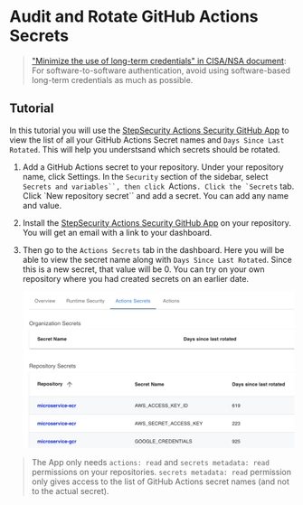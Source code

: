 # Audit and Rotate GitHub Actions Secrets

> ["Minimize the use of long-term credentials" in CISA/NSA document](https://media.defense.gov/2023/Jun/28/2003249466/-1/-1/0/CSI_DEFENDING_CI_CD_ENVIRONMENTS.PDF): For software-to-software authentication, avoid using software-based long-term credentials as much as possible.

## Tutorial

In this tutorial you will use the [StepSecurity Actions Security GitHub App](https://github.com/apps/stepsecurity-actions-security) to view the list of all your GitHub Actions Secret names and `Days Since Last Rotated`. This will help you understsand which secrets should be rotated.

1. Add a GitHub Actions secret to your repository. Under your repository name, click Settings. In the `Security` section of the sidebar, select ` Secrets and variables``, then click  `Actions`` . Click the `Secrets `` tab. Click `New repository secret`` and add a secret. You can add any name and value.

2. Install the [StepSecurity Actions Security GitHub App](https://github.com/apps/stepsecurity-actions-security) on your repository. You will get an email with a link to your dashboard.

3. Then go to the `Actions Secrets` tab in the dashboard. Here you will be able to view the secret name along with `Days Since Last Rotated`. Since this is a new secret, that value will be 0. You can try on your own repository where you had created secrets on an earlier date.

    <img src="../../images/ActionsSecrets2.png" alt="Link to security insights" width="800">

> The App only needs `actions: read` and `secrets metadata: read` permissions on your repositories. `secrets metadata: read` permission only gives access to the list of GitHub Actions secret names (and not to the actual secret).
